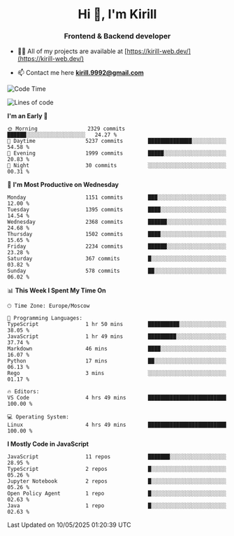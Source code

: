 <h1 align="center">Hi 👋, I'm Kirill</h1>
<h3 align="center">Frontend & Backend developer</h3>

- 👨‍💻 All of my projects are available at [https://kirill-web.dev/](https://kirill-web.dev/)

- 📫 Contact me here **kirill.9992@gmail.com**











<!--START_SECTION:waka-->
![Code Time](http://img.shields.io/badge/Code%20Time-2%2C240%20hrs%2049%20mins-blue)

![Lines of code](https://img.shields.io/badge/From%20Hello%20World%20I%27ve%20Written-5.6%20million%20lines%20of%20code-blue)

**I'm an Early 🐤** 

```text
🌞 Morning                2329 commits        ██████░░░░░░░░░░░░░░░░░░░   24.27 % 
🌆 Daytime                5237 commits        ██████████████░░░░░░░░░░░   54.58 % 
🌃 Evening                1999 commits        █████░░░░░░░░░░░░░░░░░░░░   20.83 % 
🌙 Night                  30 commits          ░░░░░░░░░░░░░░░░░░░░░░░░░   00.31 % 
```
📅 **I'm Most Productive on Wednesday** 

```text
Monday                   1151 commits        ███░░░░░░░░░░░░░░░░░░░░░░   12.00 % 
Tuesday                  1395 commits        ████░░░░░░░░░░░░░░░░░░░░░   14.54 % 
Wednesday                2368 commits        ██████░░░░░░░░░░░░░░░░░░░   24.68 % 
Thursday                 1502 commits        ████░░░░░░░░░░░░░░░░░░░░░   15.65 % 
Friday                   2234 commits        ██████░░░░░░░░░░░░░░░░░░░   23.28 % 
Saturday                 367 commits         █░░░░░░░░░░░░░░░░░░░░░░░░   03.82 % 
Sunday                   578 commits         ██░░░░░░░░░░░░░░░░░░░░░░░   06.02 % 
```


📊 **This Week I Spent My Time On** 

```text
🕑︎ Time Zone: Europe/Moscow

💬 Programming Languages: 
TypeScript               1 hr 50 mins        ██████████░░░░░░░░░░░░░░░   38.05 % 
JavaScript               1 hr 49 mins        █████████░░░░░░░░░░░░░░░░   37.74 % 
Markdown                 46 mins             ████░░░░░░░░░░░░░░░░░░░░░   16.07 % 
Python                   17 mins             ██░░░░░░░░░░░░░░░░░░░░░░░   06.13 % 
Rego                     3 mins              ░░░░░░░░░░░░░░░░░░░░░░░░░   01.17 % 

🔥 Editors: 
VS Code                  4 hrs 49 mins       █████████████████████████   100.00 % 

💻 Operating System: 
Linux                    4 hrs 49 mins       █████████████████████████   100.00 % 
```

**I Mostly Code in JavaScript** 

```text
JavaScript               11 repos            ███████░░░░░░░░░░░░░░░░░░   28.95 % 
TypeScript               2 repos             █░░░░░░░░░░░░░░░░░░░░░░░░   05.26 % 
Jupyter Notebook         2 repos             █░░░░░░░░░░░░░░░░░░░░░░░░   05.26 % 
Open Policy Agent        1 repo              █░░░░░░░░░░░░░░░░░░░░░░░░   02.63 % 
Java                     1 repo              █░░░░░░░░░░░░░░░░░░░░░░░░   02.63 % 
```




 Last Updated on 10/05/2025 01:20:39 UTC
<!--END_SECTION:waka-->
